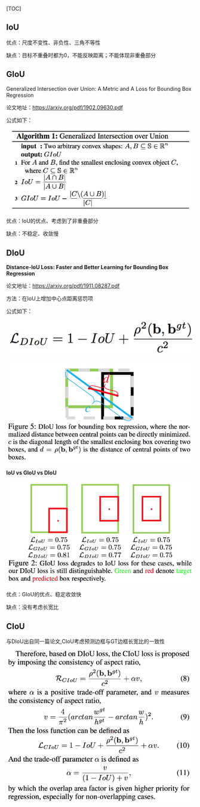 [TOC]

## IoU

优点：尺度不变性、非负性、三角不等性

缺点：目标不重叠时都为0，不能反映距离；不能体现非重叠部分

## GIoU

Generalized Intersection over Union: A Metric and A Loss for Bounding Box Regression

论文地址：https://arxiv.org/pdf/1902.09630.pdf

公式如下：

![](./pic/GIOU.jpg)

优点：IoU的优点、考虑到了非重叠部分

缺点：不稳定、收敛慢



## DIoU

**Distance-IoU Loss: Faster and Better Learning for Bounding Box Regression**

论文地址：https://arxiv.org/pdf/1911.08287.pdf

方法：在IoU上增加中心点距离惩罚项

公式如下：

![](./pic/DIoU-3.jpg)

![](./pic/DIoU-2.jpg)



**IoU vs GIoU vs DIoU**



![](./pic/DIoU.jpg)



优点：GIoU的优点、稳定收敛快

缺点：没有考虑长宽比

## CIoU

与DIoU出自同一篇论文,CIoU考虑预测边框与GT边框长宽比的一致性

![](./pic/CIoU.jpg)